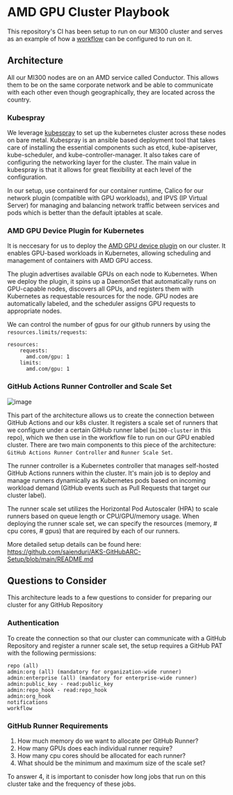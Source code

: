 # AMD GPU Cluster Playbook

This repository's CI has been setup to run on our MI300 cluster and serves as an example of how a [workflow](https://github.com/saienduri/gpu-test-cluster/blob/main/.github/workflows/test_gpu.yml) can be configured to run on it.

## Architecture

All our MI300 nodes are on an AMD service called Conductor. This allows them to be on the same corporate network and be able to communicate with each other even though geographically, they are located across the country. 

### Kubespray

We leverage [kubespray](https://github.com/kubernetes-sigs/kubespray) to set up the kubernetes cluster across these nodes on bare metal. Kubespray is an ansible based deployment tool that takes care of installing the essential components such as etcd, kube-apiserver, kube-scheduler, and kube-controller-manager. It also takes care of configuring the networking layer for the cluster. The main value in kubespray is that it allows for great flexibility at each level of the configuration.

In our setup, use containerd for our container runtime, Calico for our network plugin (compatible with GPU workloads), and IPVS (IP Virtual Server) for managing and balancing network traffic between services and pods which is better than the default iptables at scale.

### AMD GPU Device Plugin for Kubernetes

It is neccesary for us to deploy the [AMD GPU device plugin](https://github.com/ROCm/k8s-device-plugin) on our cluster. It enables GPU-based workloads in Kubernetes, allowing scheduling and management of containers with AMD GPU access.

The plugin advertises available GPUs on each node to Kubernetes. When we deploy the plugin, it spins up a DaemonSet that automatically runs on GPU-capable nodes, discovers all GPUs, and registers them with Kubernetes as requestable resources for the node. GPU nodes are automatically labeled, and the scheduler assigns GPU requests to appropriate nodes.

We can control the number of gpus for our github runners by using the `resources.limits/requests`:

```
resources:
    requests:
      amd.com/gpu: 1
    limits:
      amd.com/gpu: 1
```

### GitHub Actions Runner Controller and Scale Set

![image](https://github.com/user-attachments/assets/0e81a513-8fa3-45ed-91da-34f5dd33caa6)


This part of the architecture allows us to create the connection between GitHub Actions and our k8s cluster. It registers a scale set of runners that we configure under a certain GitHub runner label (`mi300-cluster` in this repo), which we then use in the workflow file to run on our GPU enabled cluster. There are two main components to this piece of the architecture: `GitHub Actions Runner Controller` and `Runner Scale Set`.

The runner controller is a Kubernetes controller that manages self-hosted GitHub Actions runners within the cluster. It's main job is to deploy and manage runners dynamically as Kubernetes pods based on incoming workload demand (GitHub events such as Pull Requests that target our cluster label).

The runner scale set utilizes the Horizontal Pod Autoscaler (HPA) to scale runners based on queue length or CPU/GPU/memory usage. When deploying the runner scale set, we can specify the resources (memory, # cpu cores, # gpus) that are required by each of our runners.

More detailed setup details can be found here: https://github.com/saienduri/AKS-GitHubARC-Setup/blob/main/README.md

## Questions to Consider

This architecture leads to a few questions to consider for preparing our cluster for any GitHub Repository

### Authentication

To create the connection so that our cluster can communicate with a GitHub Repository and register a runner scale set, the setup requires a GitHub PAT with the following permissions:

```
repo (all)
admin:org (all) (mandatory for organization-wide runner)
admin:enterprise (all) (mandatory for enterprise-wide runner)
admin:public_key - read:public_key
admin:repo_hook - read:repo_hook
admin:org_hook
notifications
workflow
```

### GitHub Runner Requirements

1. How much memory do we want to allocate per GitHub Runner?
2. How many GPUs does each individual runner require?
3. How many cpu cores should be allocated for each runner?
4. What should be the minimum and maximum size of the scale set?

To answer 4, it is important to conisder how long jobs that run on this cluster take and the frequency of these jobs.













